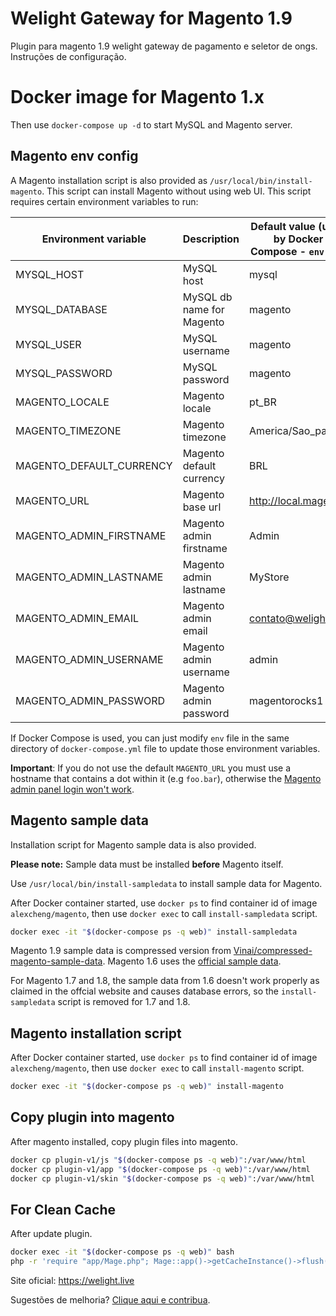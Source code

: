 # Welight Gateway for Magento 1.9

Plugin para magento 1.9 welight gateway de pagamento e seletor de ongs. Instruções de configuração. 

# Docker image for Magento 1.x

Then use `docker-compose up -d` to start MySQL and Magento server.

## Magento env config
A Magento installation script is also provided as `/usr/local/bin/install-magento`. This script can install Magento without using web UI. This script requires certain environment variables to run:

Environment variable      | Description | Default value (used by Docker Compose - `env` file)
--------------------      | ----------- | ---------------------------
MYSQL_HOST                | MySQL host  | mysql
MYSQL_DATABASE            | MySQL db name for Magento | magento
MYSQL_USER                | MySQL username | magento
MYSQL_PASSWORD            | MySQL password | magento
MAGENTO_LOCALE            | Magento locale | pt_BR
MAGENTO_TIMEZONE          | Magento timezone |America/Sao_paulo
MAGENTO_DEFAULT_CURRENCY  | Magento default currency | BRL
MAGENTO_URL               | Magento base url | http://local.magento
MAGENTO_ADMIN_FIRSTNAME   | Magento admin firstname | Admin
MAGENTO_ADMIN_LASTNAME    | Magento admin lastname | MyStore
MAGENTO_ADMIN_EMAIL       | Magento admin email | contato@welight.live
MAGENTO_ADMIN_USERNAME    | Magento admin username | admin
MAGENTO_ADMIN_PASSWORD    | Magento admin password | magentorocks1

If Docker Compose is used, you can just modify `env` file in the same directory of `docker-compose.yml` file to update those environment variables.

**Important**: If you do not use the default `MAGENTO_URL` you must use a hostname that contains a dot within it (e.g `foo.bar`), otherwise the [Magento admin panel login won't work](http://magento.stackexchange.com/a/7773).

## Magento sample data

Installation script for Magento sample data is also provided.

__Please note:__ Sample data must be installed __before__ Magento itself.

Use `/usr/local/bin/install-sampledata` to install sample data for Magento.

After Docker container started, use `docker ps` to find container id of image `alexcheng/magento`, then use `docker exec` to call `install-sampledata` script.

```bash
docker exec -it "$(docker-compose ps -q web)" install-sampledata

```

Magento 1.9 sample data is compressed version from [Vinai/compressed-magento-sample-data](https://github.com/Vinai/compressed-magento-sample-data). Magento 1.6 uses the [official sample data](http://devdocs.magento.com/guides/m1x/ce18-ee113/ht_magento-ce-sample.data.html).

For Magento 1.7 and 1.8, the sample data from 1.6 doesn't work properly as claimed in the offcial website and causes database errors, so the `install-sampledata` script is removed for 1.7 and 1.8.

## Magento installation script

After Docker container started, use `docker ps` to find container id of image `alexcheng/magento`, then use `docker exec` to call `install-magento` script.

```bash
docker exec -it "$(docker-compose ps -q web)" install-magento

```
## Copy plugin into magento

After magento installed, copy plugin files into magento.

```bash
docker cp plugin-v1/js "$(docker-compose ps -q web)":/var/www/html
docker cp plugin-v1/app "$(docker-compose ps -q web)":/var/www/html
docker cp plugin-v1/skin "$(docker-compose ps -q web)":/var/www/html

```

## For Clean Cache

After update plugin.

```bash
docker exec -it "$(docker-compose ps -q web)" bash
php -r 'require "app/Mage.php"; Mage::app()->getCacheInstance()->flush();'

```

Site oficial:
https://welight.live

Sugestões de melhoria? [Clique aqui e contribua](https://welight.live).
